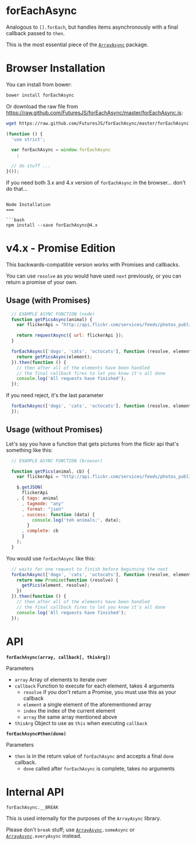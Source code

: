 forEachAsync
===

Analogous to `[].forEach`, but handles items asynchronously with a final callback passed to `then`.

This is the most essential piece of the [`ArrayAsync`](https://github.com/FuturesJS/ArrayAsync) package.

Browser Installation
===

You can install from bower:

```bash
bower install forEachAsync
```

Or download the raw file from <https://raw.github.com/FuturesJS/forEachAsync/master/forEachAsync.js>:

```bash
wget https://raw.github.com/FuturesJS/forEachAsync/master/forEachAsync.js
```

```javascript
(function () {
  'use strict';

  var forEachAsync = window.forEachAsync
    ;

  // do stuff ...
}());
```

If you need both 3.x and 4.x version of `forEachAsync` in the browser... don't do that...
```

Node Installation
===

```bash
npm install --save forEachAsync@4.x
```


v4.x - Promise Edition
===

This backwards-compatible version works with Promises and callbacks.

You can use `resolve` as you would have used `next` previously, or you can return a promise of your own.

Usage (with Promises)
-----

```javascript
  // EXAMPLE ASYNC FUNCTION (node)
  function getPicsAsync(animal) {
    var flickerApi = "http://api.flickr.com/services/feeds/photos_public.gne?tagmode=any&format=json&tags=" + animal;

    return requestAsync({ url: flickerApi });
  }
```

```javascript
  forEachAsync(['dogs', 'cats', 'octocats'], function (resolve, element) {
    return getPicsAsync(element);
  }).then(function () {
    // then after all of the elements have been handled
    // the final callback fires to let you know it's all done
    console.log('All requests have finished');
  });
```


If you need reject, it's the last parameter

```javascript
  forEachAsync(['dogs', 'cats', 'octocats'], function (resolve, element, index, array, reject) {
  });
```

Usage (without Promises)
-----

Let's say you have a function that gets pictures from the flickr api that's something like this:

```javascript
  // EXAMPLE ASYNC FUNCTION (browser)

  function getPics(animal, cb) {
    var flickerApi = "http://api.flickr.com/services/feeds/photos_public.gne?jsoncallback=?";

    $.getJSON(
      flickerApi
    , { tags: animal
      , tagmode: "any"
      , format: "json"
      , success: function (data) {
          console.log('teh animals:', data);
        }
      , complete: cb
      }
    );
  }
```

You would use `forEachAsync` like this:

```javascript
  // waits for one request to finish before beginning the next
  forEachAsync(['dogs', 'cats', 'octocats'], function (resolve, element) {
    return new Promise(function (resolve) {
      getPics(element, resolve);
    })
  }).then(function () {
    // then after all of the elements have been handled
    // the final callback fires to let you know it's all done
    console.log('All requests have finished');
  });
```

API
===

**`forEachAsync(array, callback[, thisArg])`**

Parameters

  * `array` Array of elements to iterate over
  * `callback` Function to execute for each element, takes 4 arguments
    * `resolve` if you don't return a Promise, you must use this as your callback
    * `element` a single element of the aforementioned array
    * `index` the index of the current element
    * `array` the same array mentioned above
  * `thisArg` Object to use as `this` when executing `callback`

**`forEachAsync#then(done)`**

Parameters

  * `then` is in the return value of `forEachAsync` and accepts a final `done` callback.
    * `done` called after `forEachAsync` is complete, takes no arguments

Internal API
===

`forEachAsync.__BREAK`

This is used internally for the purposes of the `ArrayAsync` library.

Please don't `break` stuff; use [`ArrayAsync`](https://github.com/FuturesJS/ArrayAsync)`.someAsync` or [`ArrayAsync`](https://github.com/FuturesJS/ArrayAsync)`.everyAsync` instead.
